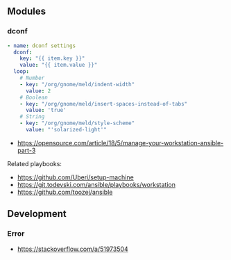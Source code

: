 ## Modules

### dconf

```yaml
- name: dconf settings
  dconf:
    key: "{{ item.key }}"
    value: "{{ item.value }}"
  loop:
    # Number
    - key: "/org/gnome/meld/indent-width"
      value: 2
    # Boolean
    - key: "/org/gnome/meld/insert-spaces-instead-of-tabs"
      value: 'true'
    # String
    - key: "/org/gnome/meld/style-scheme"
      value: "'solarized-light'"
```

- https://opensource.com/article/18/5/manage-your-workstation-ansible-part-3

Related playbooks:

- https://github.com/Uberi/setup-machine
- https://git.todevski.com/ansible/playbooks/workstation
- https://github.com/toozej/ansible

## Development

### Error

- https://stackoverflow.com/a/51973504
